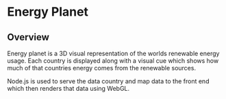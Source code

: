 # Energy Planet

## Overview
Energy planet is a 3D visual representation of the worlds renewable energy usage. Each country is displayed along with a visual cue which shows how much of that countries energy comes from the renewable sources.

Node.js is used to serve the data country and map data to the front end which then renders that data using WebGL.
